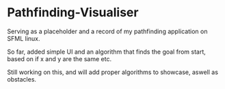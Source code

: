 # Pathfinding-Visualiser

Serving as a placeholder and a record of my pathfinding application on SFML linux.

So far, added simple UI and an algorithm that finds the goal from start, based on if x and y are the same etc.

Still working on this, and will add proper algorithms to showcase, aswell as obstacles.
